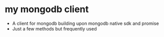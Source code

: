 # my mongodb client 
- A client for mongodb building upon mongodb native sdk and promise
- Just a few methods but frequently used